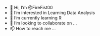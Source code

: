 - 👋 Hi, I’m @FireFist00
- 👀 I’m interested in Learning Data Analysis
- 🌱 I’m currently learning R
- 💞️ I’m looking to collaborate on ...
- 📫 How to reach me ...

<!---
FireFist00/FireFist00 is a ✨ special ✨ repository because its `README.md` (this file) appears on your GitHub profile.
You can click the Preview link to take a look at your changes.
--->
